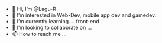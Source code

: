 - 👋 Hi, I’m @Lagu-R
- 👀 I’m interested in Web-Dev, mobile app dev and gamedev.
- 🌱 I’m currently learning ... front-end
- 💞️ I’m looking to collaborate on ...
- 📫 How to reach me ...

<!---
Lagu-R/Lagu-R is a ✨ special ✨ repository because its `README.md` (this file) appears on your GitHub profile.
You can click the Preview link to take a look at your changes.
--->
